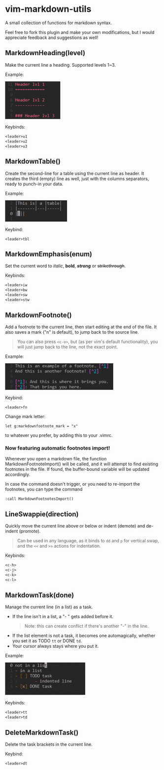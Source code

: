 vim-markdown-utils
==================

A small collection of functions for markdown syntax.

Feel free to fork this plugin and make your own modifications, but I would appreciate feedback and suggestions as well!


MarkdownHeading(level)
----------------------

Make the current line a heading.
Supported levels 1~3.

Example:

![heading_example](images/heading.png)

Keybinds:
```
<leader>u1
<leader>u2
<leader>u3
```


MarkdownTable()
---------------

Create the second-line for a table using the current line as header.
It creates the third (empty) line as well, just with the columns separators, ready to punch-in your data.

Example:

![table_example](images/table.png)

Keybind:
```
<leader>tbl
```


MarkdownEmphasis(enum)
--------------------

Set the current word to *italic*, **bold**, ***strong*** or ~~strikethrough~~.

Keybinds:
```
<leader>iw
<leader>bw
<leader>sw
<leader>stw
```


MarkdownFootnote()
------------------

Add a footnote to the current line, then start editing at the end of the file.
It also saves a mark ("n" is default), to jump back to the source line.
> You can also press `<c-o>`, but (as per vim's default functionality), you will just jump back to the line, not the exact point.

Example:

![footnote_example](images/footnote.png)

Keybind:
```
<leader>fn
```

Change mark letter:
```
let g:markdownfootnote_mark = "x"
```

to whatever you prefer, by adding this to your .vimrc.


### Now featuring automatic footnotes import!
Whenever you open a markdown file, the function MarkdownFootnoteImport() will be called, and it will attempt to find existing footnotes in the file. If found, the buffer-bound variable will be updated accordingly.

In case the command doesn't trigger, or you need to re-import the footnotes, you can type the command
```
:call MarkdownFootnotesImport()
```


LineSwappie(direction)
----------------------

Quickly move the current line above or below or indent (demote) and de-indent (promote).
> Can be used in any language, as it binds to `dd` and `p` for vertical swap, and the `<<` and `>>` actions for indentation.

Keybinds:
```
<c-h>
<c-j>
<c-k>
<c-l>
```


MarkdownTask(done)
-------------------

Manage the current line (in a list) as a task.
- If the line isn't in a list, a "- " gets added before it.
	> Note: this can create conflict if there's another "-" in the line.
- If the list element is not a task, it becomes one automagically, whether you set it as TODO ``tt`` or DONE ``td``.
- Your cursor always stays where you put it.

Example:

![task_example](images/task.gif)

Keybinds:
```
<leader>tt
<leader>td
```


DeleteMarkdownTask()
--------------------

Delete the task brackets in the current line.

Keybind:
```
<leader>dt
```
